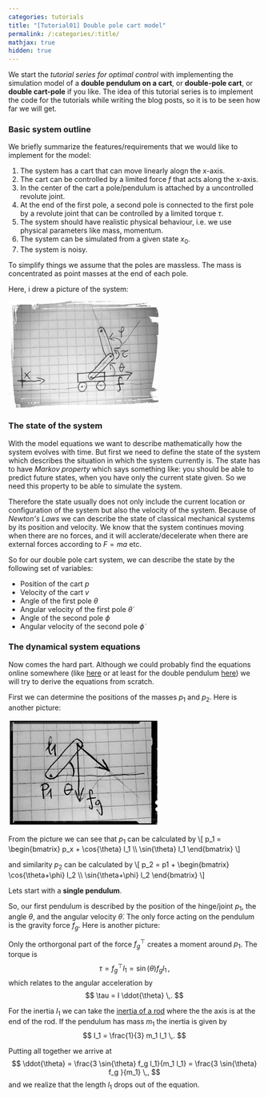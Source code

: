 ```yaml
---
categories: tutorials
title: "[Tutorial01] Double pole cart model"
permalink: /:categories/:title/
mathjax: true
hidden: true
---
```


We start the *tutorial series for optimal control* with implementing the simulation model of a **double pendulum on a cart**, or **double-pole cart**, or **double cart-pole** if you like. 
The idea of this tutorial series is to implement the code for the tutorials while writing the blog posts, so it is to be seen how far we will get.

### Basic system outline

We briefly summarize the features/requirements that we would like to implement for the model:

1. The system has a cart that can move linearly alogn the x-axis.
2. The cart can be controlled by a limited force $f$ that acts along the x-axis.
3. In the center of the cart a pole/pendulum is attached by a uncontrolled revolute joint.
4. At the end of the first pole, a second pole is connected to the first pole by a revolute joint that can be controlled by a limited torque $\tau$.
5. The system should have realistic physical behaviour, i.e. we use physical parameters like mass, momentum.
6. The system can be simulated from a given state $x_0$.
7. The system is noisy.

To simplify things we assume that the poles are massless. The mass is concentrated as point masses at the end of each pole.

Here, i drew a picture of the system:

![Drawing of double pole cart](/assets/posts/drawing_dpcart.jpg)

### The state of the system

With the model equations we want to describe mathematically how the system evolves with time. But first we need to define the state of the system which describes the situation in which the system currently is. The state has to have *Markov property* which says something like: you should be able to predict future states, when you have only the current state given. So we need this property to be able to simulate the system.

Therefore the state usually does not only include the current location or configuration of the system but also the velocity of the system. Because of *Newton's Laws* we can describe the state of classical mechanical systems by its position and velocity. We know that the system continues moving when there are no forces, and it will acclerate/decelerate when there are external forces according to $F=m a$ etc.

So for our double pole cart system, we can describe the state by the following set of variables:
* Position of the cart $p$
* Velocity of the cart $v$
* Angle of the first pole $\theta$
* Angular velocity of the first pole $\dot{\theta}$
* Angle of the second pole $\phi$
* Angular velocity of the second pole $\dot{\phi}$

### The dynamical system equations

Now comes the hard part. Although we could probably find the equations online somewhere (like [here](https://www.acin.tuwien.ac.at/fileadmin/cds/pre_post_print/glueck2013.pdf) or at least for the double pendulum [here](https://www.youtube.com/watch?v=neh86u7_TIk)) we will try to derive the equations from scratch.


First we can determine the positions of the masses $p_1$ and $p_2$. Here is another picture: 

![Drawing of single pendulum](/assets/posts/tut01_drawing_pendulum.jpg)

From the picture we can see that $p_1$ can be calculated by
\\[
p_1 = \\begin{bmatrix} p_x + \cos{\theta} l_1 \\\ \sin{\theta} l_1 \\end{bmatrix}
\\]

and similarity $p_2$ can be calculated by
\\[
p_2 = p1 + \\begin{bmatrix}  \cos{\theta+\phi} l_2 \\\ \sin{\theta+\phi} l_2 \\end{bmatrix}
\\]

Lets start with a **single pendulum**.

So, our first pendulum is described by the position of the hinge/joint $p_1$, the angle $\theta$, and the angular velocity $\dot{\theta}$. The only force acting on the pendulum is the gravity force $f_g$. Here is another picture: 



Only the orthorgonal part of the force $f^{\top}_g$ creates a moment around $p_1$. The torque is 
$$
\tau = f^{\top}_g l_1 = \sin(\theta) f_g l_1 \,,
$$
which relates to the angular acceleration by 
$$
\tau = I \ddot{\theta} \,.
$$

For the inertia $I_1$ we can take the [inertia of a rod](http://hyperphysics.phy-astr.gsu.edu/hbase/mi2.html) where the the axis is at the end of the rod. If the pendulum has mass $m_1$ the inertia is given by 
$$
I_1 = \frac{1}{3} m_1 l_1 \,.
$$

Putting all together we arrive at
$$
\ddot{\theta} = \frac{3 \sin{\theta} f_g l_1}{m_1 l_1} = \frac{3 \sin{\theta} f_g }{m_1} \,,
$$
and we realize that the length $l_1$ drops out of the equation.

